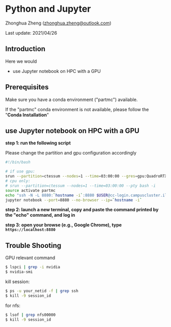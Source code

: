 # Python and Jupyter

Zhonghua Zheng (zhonghua.zheng@outlook.com)

Last update: 2021/04/26

## Introduction

Here we would 

- use Jupyter notebook on HPC with a GPU

## Prerequisites

Make sure you have a conda environment ("partmc") available.

If the "partmc" conda environment is not available, please follow the "**Conda Installation**"

## use Jupyter notebook on HPC with a GPU

**step 1: run the following script**

Please change the partition and gpu configuration accordingly

```bash
#!/bin/bash

# if use gpu:
srun --partition=ctessum --nodes=1 --time=03:00:00 --gres=gpu:QuadroRTX6000:1 --pty bash -i
# cpu only:
# srun --partition=ctessum --nodes=1 --time=03:00:00 --pty bash -i
source activate partmc
echo "ssh -N -L 8880:`hostname -i`:8880 $USER@cc-login.campuscluster.illinois.edu"
jupyter notebook --port=8880 --no-browser --ip=`hostname -i`
```

**step 2: launch a new terminal, copy and paste the command printed by the "echo" command, and log in**

**step 3: open your browse (e.g., Google Chrome), type `https://localhost:8880`**

## Trouble Shooting 

GPU relevant command

```bash
$ lspci | grep -i nvidia
$ nvidia-smi
```

kill session:

```bash
$ ps -u your_netid -f | grep ssh
$ kill -9 session_id
```

for nfs:

```bash
$ lsof | grep nfs00000
$ kill -9 session_id
```

